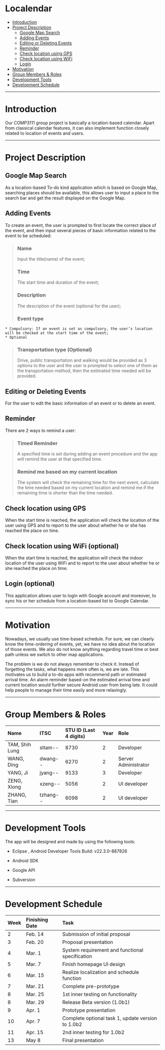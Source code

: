 # Localendar #

  * [Introduction](Proposal#Introduction.md)
  * [Project Description](Proposal#Project_Description.md)
    * [Google Map Search](Proposal#Google_Map_Search.md)
    * [Adding Events](Proposal#Adding_Events.md)
    * [Editing or Deleting Events](Proposal#Editing_or_Deleting_Events.md)
    * [Reminder](Proposal#Reminder.md)
    * [Check location using GPS](Proposal#Check_location_using_GPS.md)
    * [Check location using WiFi](Proposal#Check_location_using_WiFi_(optional).md)
    * [Login](Proposal#Login_(optional).md)
  * [Motivation](Proposal#Motivation.md)
  * [Group Members & Roles](Proposal#Group_Members_&_Roles.md)
  * [Development Tools](Proposal#Development_Tools.md)
  * [Development Schedule](Proposal#Development_Schedule.md)


---

# Introduction #
Our COMP3111 group project is basically a location-based calendar. Apart from classical calendar features, it can also implement function closely related to location of events and users.

---


# Project Description #

## Google Map Search ##
As a location-based To-do kind application which is based on Google Map, searching places should be available, this allows user to input a place to the search bar and get the result displayed on the Google Map.

## Adding Events ##
To create an event, the user is prompted to first locate the correct place of the event, and then input several pieces of basic information related to the event to be scheduled:
> ### Name ###
> Input the title(name) of the event;
> ### Time ###
> The start time and duration of the event;
> ### Description ###
> The description of the event (optional for the user);
> ### Event type ###
    * Compulsory: If an event is set as compulsory, the user’s location will be checked at the start time of the event;
    * Optional
> ### Transportation type (Optional) ###
> Drive, public transportation and walking would be provided as 3 options to the user and the user is prompted to select one of them as the transportation method, then the estimated time needed will be provided.

## Editing or Deleting Events ##
For the user to edit the basic information of an event or to delete an event.

## Reminder ##
There are 2 ways to remind a user:
> ### Timed Reminder ###
> A specified time is set during adding an event procedure and the app will remind the user at that specified time.
> ### Remind me based on my current location ###
> The system will check the remaining time for the next event, calculate the time needed based on my current location and remind me if the remaining time is shorter than the time needed.

## Check location using GPS ##
When the start time is reached, the application will check the location of the user using GPS and to report to the user about whether he or she has reached the place on time.

## Check location using WiFi (optional) ##
When the start time is reached, the application will check the indoor location of the user using WiFi and to report to the user about whether he or she reached the place on time.

## Login (optional) ##
This application allows user to login with Google account and moreover, to sync his or her schedule from a location-based list to Google Calendar.

---

# Motivation #

Nowadays, we usually use time-based schedule. For sure, we can clearly know the time-ordering of events, yet, we have no idea about the location of those events. We also do not know anything regarding travel time or best path unless we switch to other map applications.

The problem is we do not always remember to check it. Instead of forgetting the tasks, what happens more often is, we are late. This motivates us to build a to-do apps with recommend path or estimated arrival time. An alarm reminder based-on the estimated arrival time and current location would further secure Android user from being late. It could help people to manage their time easily and more relaxingly.


---

# Group Members & Roles #

| **Name** | **ITSC** | **STU ID (Last 4 digits)** | **Year** | **Role**|
|:---------|:---------|:---------------------------|:---------|:--------|
| TAM, Shih Lung  | sltam--  | 8730                       | 2        | Developer |
| WANG, Ding | dwang--  | 6270                       | 2        | Server Administrator |
| YANG, Ji | jyang--  | 9133                       | 3        | Developer |
| ZENG, Xiong | xzeng--  | 5056                       | 2        |  UI developer |
| ZHANG, Tian | tzhang-- | 6098                       | 2        | UI developer |


---

# Development Tools #

The app will be designed and made by using the following tools:

  * Eclipse , Android Developer Tools   Build: v22.3.0-887826

  * Android SDK

  * Google API

  * Subversion

---

# Development Schedule #

| **Week** | **Finishing Date** | **Task** |
|:---------|:-------------------|:---------|
| 2        | Feb. 14            | Submission of initial proposal |
| 3        | Feb. 20            | Proposal presentation |
| 4        | Mar. 1             | System requirement and functional specification |
| 5        | Mar. 7             | Finish homepage UI design |
| 6        | Mar. 15            | Realize localization and schedule function |
| 7        | Mar. 21            | Complete pre-prototype |
| 8        | Mar. 25            | 1st inner testing on functionality |
| 8        | Mar. 29            | Release Beta version (1.0b1)|
| 9        | Apr. 1             | Prototype presentation |
| 10       | Apr. 7             | Complete optional task 1, update version to 1.0b2 |
| 11       | Apr. 15            | 2nd inner testing for 1.0b2 |
| 13       | May 8              | Final presentation |




